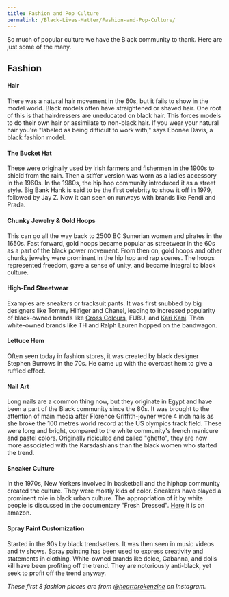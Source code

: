```yaml
---
title: Fashion and Pop Culture
permalink: /Black-Lives-Matter/Fashion-and-Pop-Culture/
---
```


So much of popular culture we have the Black community to thank. Here are just some of the many.

## Fashion

#### Hair
There was a natural hair movement in the 60s, but it fails to show in the model world. Black models often have straightened or shaved hair. One root of this is that hairdressers are uneducated on black hair. This forces models to do their own hair or assimilate to non-black hair. If you wear your natural hair you're "labeled as being difficult to work with," says Ebonee Davis, a black fashion model.

#### The Bucket Hat
These were originally used by irish farmers and fishermen in the 1900s to shield from the rain. Then a stiffer version was worn as a ladies accessory in the 1960s.
In the 1980s, the hip hop community introduced it as a street style. Big Bank Hank is said to be the first celebrity to show it off in 1979, followed by Jay Z.
Now it can seen on runways with brands like Fendi and Prada.

#### Chunky Jewelry & Gold Hoops
This can go all the way back to 2500 BC Sumerian women and pirates in the 1650s. Fast forward, gold hoops became popular as streetwear in the 60s as a part of the black power movement. From then on, gold hoops and other chunky jewelry were prominent in the hip hop and rap scenes.
The hoops represented freedom, gave a sense of unity, and became integral to black culture.

#### High-End Streetwear
Examples are sneakers or tracksuit pants. It was first snubbed by big designers like Tommy Hilfiger and Chanel, leading to increased popularity of black-owned brands like [Cross Colours](https://crosscolours.com/), FUBU, and [Kari Kani](https://www.karlkani.com/). Then white-owned brands like TH and Ralph Lauren hopped on the bandwagon.

#### Lettuce Hem
Often seen today in fashion stores, it was created by black designer Stephen Burrows in the 70s. He came up with the overcast hem to give a ruffled effect. 

#### Nail Art
Long nails are a common thing now, but they originate in Egypt and have been a part of the Black community since the 80s. It was brought to the attention of main media after Florence Griffith-joyner wore 4 inch nails as she broke the 100 metres world record at the US olympics track field. These were long and bright, compared to the white community's french manicure and pastel colors.
Originally ridiculed and called "ghetto", they are now more associated with the Karsdashians than the black women who started the trend.

#### Sneaker Culture
In the 1970s, New Yorkers involved in basketball and the hiphop community created the culture. They were mostly kids of color.
Sneakers have played a prominent role in black urban culture. The appropriation of it by white people is discussed in the documentary "Fresh Dressed". [Here](https://www.amazon.com/Fresh-Dressed-Damon-Dash/dp/B06XJ3TZGT) it is on amazon.

#### Spray Paint Customization
Started in the 90s by black trendsetters. It was then seen in music videos and tv shows. Spray painting has been used to express creativity and statements in clothing. 
White-owned brands ike dolce, Gabanna, and dolls kill have been profiting off the trend. They are notoriously anti-black, yet seek to profit off the trend anyway.


*These first 8 fashion pieces are from [@heartbrokenzine](https://www.instagram.com/heartbrokenzine/) on Instagram.*


